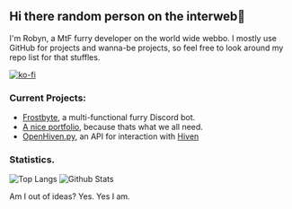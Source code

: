 ## Hi there random person on the interweb👋

I'm Robyn, a MtF furry developer on the world wide webbo. I mostly use GitHub for projects and wanna-be projects, so feel free to look around my repo list for that stuffles.

[![ko-fi](https://www.ko-fi.com/img/githubbutton_sm.svg)](https://ko-fi.com/U7U51PG1M)

### Current Projects:
- [Frostbyte](https://frostbyte.space/), a multi-functional furry Discord bot.
- [A nice portfolio](https://nxybi.me/), because thats what we all need.
- [OpenHiven.py](https://github.com/FrostbyteBot/openhiven.py/), an API for interaction with [Hiven](https://hiven.io)

### Statistics.
![Top Langs](https://github-readme-stats.vercel.app/api/top-langs/?username=nxybi&layout=compact)
![Github Stats](https://github-readme-stats.vercel.app/api?username=Nxybi&show_icons=true&theme=tokyonight&hide_rank=true)

Am I out of ideas? Yes. Yes I am.
